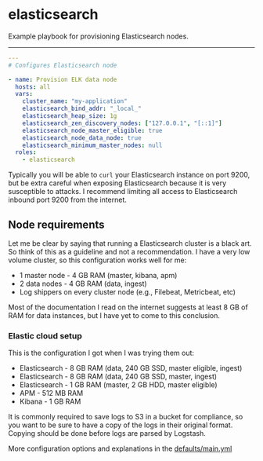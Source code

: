 # elasticsearch

Example playbook for provisioning Elasticsearch nodes.

---

```yml
---
# Configures Elasticsearch node

- name: Provision ELK data node
  hosts: all
  vars:
    cluster_name: "my-application"
    elasticsearch_bind_addr: "_local_"
    elasticsearch_heap_size: 1g
    elasticsearch_zen_discovery_nodes: ["127.0.0.1", "[::1]"]
    elasticsearch_node_master_eligible: true
    elasticsearch_node_data_node: true
    elasticsearch_minimum_master_nodes: null
  roles:
    - elasticsearch
```

Typically you will be able to `curl` your Elasticsearch instance on port 9200, but be extra careful when exposing Elasticsearch because it is very susceptible to attacks. I recommend limiting all access to Elasticsearch inbound port 9200 from the internet.

## Node requirements

Let me be clear by saying that running a Elasticsearch cluster is a black art. So think of this as a guideline and not a recommendation. I have a very low volume cluster, so this configuration works well for me:

- 1 master node - 4 GB RAM (master, kibana, apm)
- 2 data nodes - 4 GB RAM (data, ingest)
- Log shippers on every cluster node (e.g., Filebeat, Metricbeat, etc)

Most of the documentation I read on the internet suggests at least 8 GB of RAM for data instances, but I have yet to come to this conclusion.

### Elastic cloud setup

This is the configuration I got when I was trying them out:

- Elasticsearch - 8 GB RAM (data, 240 GB SSD, master eligible, ingest)
- Elasticsearch - 8 GB RAM (data, 240 GB SSD, master, ingest)
- Elasticsearch - 1 GB RAM (master, 2 GB HDD, master eligible)
- APM - 512 MB RAM
- Kibana - 1 GB RAM

It is commonly required to save logs to S3 in a bucket for compliance, so you want to be sure to have a copy of the logs in their original format. Copying should be done before logs are parsed by Logstash.

More configuration options and explanations in the [defaults/main.yml](/elasticsearch/defaults/main.yml)
